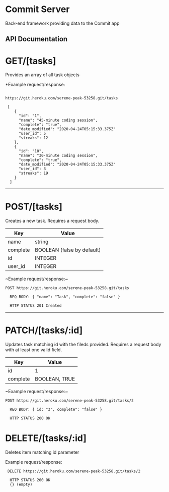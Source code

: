 # Commit Server
Back-end framework providing data to the Commit app

## API Documentation 

# GET/[tasks]

Provides an array of all task objects

*Example request/response: 


```HTTP STATUS 200 

https://git.heroku.com/serene-peak-53258.git/tasks

 [
    {
      "id": "1",
      "name": "45-minute coding session",
      "complete": "true",
      "date_modified": "2020-04-24T05:15:33.375Z"
      "user_id": 5
      "streaks": 12
    },
    {
      "id": "10",
      "name": "30-minute coding session",
      "complete": "true",
      "date_modified": "2020-04-24T05:15:33.375Z"
      "user_id": 3
      "streaks": 19
    }
  ]
  ```
  ---
  
# POST/[tasks]

Creates a new task. Requires a request body. 

Key | Value
------------ | -------------
name | string
complete | BOOLEAN (false by default)
id | INTEGER
user_id | INTEGER


~Example request/response:~

```
POST https://git.heroku.com/serene-peak-53258.git/tasks

  REQ BODY: { "name": "Task", "complete": "false" }

  HTTP STATUS 201 Created
 ```

--- 
 
# PATCH/[tasks/:id]

Updates task matching id with the fileds provided. Requires a request body with at least one valid field. 

Key | Value
------------ | -------------
id | 1
complete | BOOLEAN, TRUE

~Example request/response:~

```
POST https://git.heroku.com/serene-peak-53258.git/tasks/2

  REQ BODY: { id: "3", complete": "false" }

  HTTP STATUS 200 OK
 ```
 
# DELETE/[tasks/:id]

Deletes item matching id parameter

Example request/response: 

```
 DELETE https://git.heroku.com/serene-peak-53258.git/tasks/2
    
  HTTP STATUS 200 OK
  {} (empty)
```
